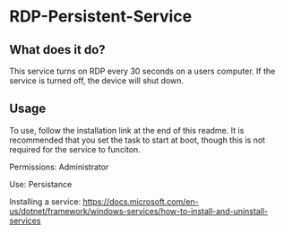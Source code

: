 # RDP-Persistent-Service

## What does it do?

This service turns on RDP every 30 seconds on a users computer. If the service is turned off, the device will shut down.

## Usage

To use, follow the installation link at the end of this readme. It is recommended that you set the task to start at boot, though this is not required for the service to funciton. 

Permissions: Administrator

Use: Persistance

Installing a service: https://docs.microsoft.com/en-us/dotnet/framework/windows-services/how-to-install-and-uninstall-services
